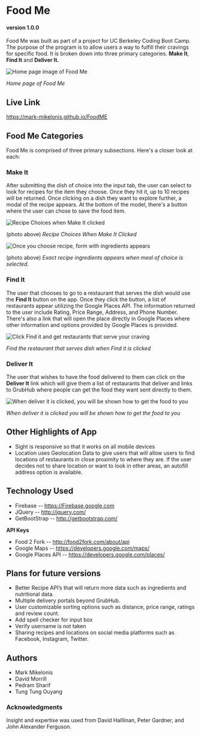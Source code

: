# Food Me
#### version 1.0.0

Food Me was built as part of a project for UC Berkeley Coding Boot Camp. The purpose of the program is to allow users a way to fulfill their cravings for specific food. It is broken down into three primary categories. **Make It**, **Find It** and **Deliver It.**

![Home page image of Food Me](https://github.com/Mark-Mikelonis/FoodME/blob/david/assets/images/mainpageshot.png)

*Home page of Food Me*


## Live Link
https://mark-mikelonis.github.io/FoodME

## Food Me Categories

Food Me is comprised of three primary subsections. Here's a closer look at each:

### Make It

After submitting the dish of choice into the input tab, the user can select to look for recipes for the item they choose. Once they hit it, up to 10 recipes will be returned. Once clicking on a dish they want to explore further, a modal of the recipe appears. At the bottom of the model, there's a button where the user can chose to save the food item.

![Recipe Choices when Make It clicked](https://github.com/Mark-Mikelonis/FoodME/blob/david/assets/images/Recipecardshot.png)

(photo above) *Recipe Choices When Make It Clicked*




![Once you choose recipe, form with ingredients appears](https://github.com/Mark-Mikelonis/FoodME/blob/david/assets/images/Recipe2shot.png)

(photo above) *Exact recipe ingredients appears when meal of choice is selected.*



### Find It

The user that chooses to go to a restaurant that serves the dish would use the **Find It** button on the app. Once they click the button, a list of restaurants appear utilizing the Google Places API. The information returned to the user include Rating, Price Range, Address, and Phone Number. There's also a link that will open the place directly in Google Places where other information and options provided by Google Places is provided.

![Click Find it and get restaurants that serve your craving](https://github.com/Mark-Mikelonis/FoodME/blob/david/assets/images/Finditpageshot.png)

*Find the restaurant that serves dish when Find it is clicked*

### Deliver It

The user that wishes to have the food delivered to them can click on the **Deliver It** link which will give them a list of restaurants that deliver and links to GrubHub where people can get the food they want sent directly to them.

![When deliver it is clicked, you will be shown how to get the food to you](https://github.com/Mark-Mikelonis/FoodME/blob/david/assets/images/Deliverypageshot.png)

*When deliver it is clicked you will be shown how to get the food to you*


## Other Highlights of App

+ Sight is responsive so that it works on all mobile devices
+ Location uses Geolocation Data to give users that will allow users to find locations of restaurants in close proximity to where they are. If the user decides not to share location or want to look in other areas, an autofill address option is available.

## Technology Used

+ Firebase -- https://Firebase.google.com
+ JQuery -- http://jquery.com/
+ GetBootStrap -- http://getbootstrap.com/

**API Keys**

+ Food 2 Fork -- http://food2fork.com/about/api
+ Google Maps -- https://developers.google.com/maps/
+ Google Places API -- https://developers.google.com/places/

## Plans for future versions

+ Better Recipe API’s that will return more data such as ingredients and nutritional data.
+ Multiple delivery portals beyond GrubHub.
+ User customizable sorting options such as distance, price range, ratings and review count.
+ Add spell checker for input box
+ Verify username is not taken
+ Sharing recipes and locations on social media platforms such as Facebook, Instagram, Twitter.



## Authors
+ Mark Mikelonis
+ David Morrill
+ Pedram Sharif
+ Tung Tung Ouyang


### Acknowledgments
Insight and expertise was used from David Halllinan, Peter Gardner, and John Alexander Ferguson.

